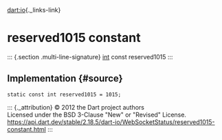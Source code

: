 [dart:io](../../dart-io/dart-io-library){._links-link}

reserved1015 constant
=====================

::: {.section .multi-line-signature}
[int](../../dart-core/int-class) const reserved1015
:::

Implementation {#source}
--------------

``` {.language-dart data-language="dart"}
static const int reserved1015 = 1015;
```

::: {._attribution}
© 2012 the Dart project authors\
Licensed under the BSD 3-Clause \"New\" or \"Revised\" License.\
<https://api.dart.dev/stable/2.18.5/dart-io/WebSocketStatus/reserved1015-constant.html>
:::
